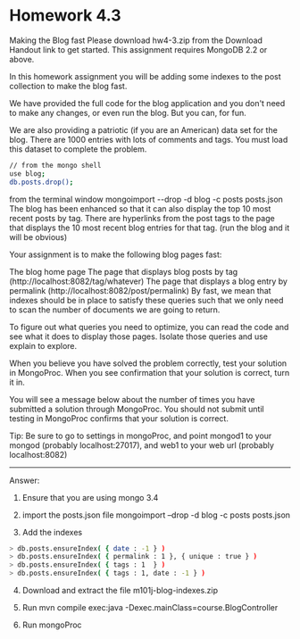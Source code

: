 # Homework 4.3

Making the Blog fast
Please download hw4-3.zip from the Download Handout link to get started. This assignment requires MongoDB 2.2 or above.

In this homework assignment you will be adding some indexes to the post collection to make the blog fast.

We have provided the full code for the blog application and you don't need to make any changes, or even run the blog. But you can, for fun.

We are also providing a patriotic (if you are an American) data set for the blog. There are 1000 entries with lots of comments and tags. You must load this dataset to complete the problem.

```bash
// from the mongo shell
use blog;
db.posts.drop();
```
 from the terminal window mongoimport --drop -d blog -c posts posts.json
The blog has been enhanced so that it can also display the top 10 most recent posts by tag. There are hyperlinks from the post tags to the page that displays the 10 most recent blog entries for that tag. (run the blog and it will be obvious)

Your assignment is to make the following blog pages fast:

The blog home page
The page that displays blog posts by tag (http://localhost:8082/tag/whatever)
The page that displays a blog entry by permalink (http://localhost:8082/post/permalink)
By fast, we mean that indexes should be in place to satisfy these queries such that we only need to scan the number of documents we are going to return.

To figure out what queries you need to optimize, you can read the code and see what it does to display those pages. Isolate those queries and use explain to explore.

When you believe you have solved the problem correctly, test your solution in MongoProc. When you see confirmation that your solution is correct, turn it in.

You will see a message below about the number of times you have submitted a solution through MongoProc. You should not submit until testing in MongoProc confirms that your solution is correct.

Tip: Be sure to go to settings in mongoProc, and point mongod1 to your mongod (probably localhost:27017), and web1 to your web url (probably localhost:8082)

------

Answer:
1) Ensure that you are using mongo 3.4

2) import the posts.json file
mongoimport –drop -d blog -c posts posts.json

3) Add the indexes
```bash
> db.posts.ensureIndex( { date : -1 } )
> db.posts.ensureIndex( { permalink : 1 }, { unique : true } )
> db.posts.ensureIndex( { tags : 1  } )
> db.posts.ensureIndex( { tags : 1, date : -1 } )
```

4) Download and extract the file m101j-blog-indexes.zip

5) Run mvn compile exec:java -Dexec.mainClass=course.BlogController

5) Run mongoProc